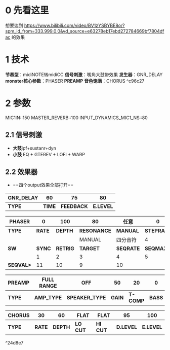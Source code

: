 # 0 先看这里
想要达到 https://www.bilibili.com/video/BV1zYSBYBE8o/?spm_id_from=333.999.0.0&vd_source=e63278eb17ebd272784669bf7804dfac 的效果 [](https://www.bilibili.com/video/BV1zYSBYBE8o/?spm_id_from=333.999.0.0&vd_source=e63278eb17ebd272784669bf7804dfac)
# 1 技术
**节奏型**：midiNOTE转midiCC
**信号刺激**：嘴角大鼓带效果
**发生器**：GNR_DELAY
**monster核心参数**：PHASER **PREAMP**
**音色饱满**：CHORUS ^c96c27
# 2 参数
MIC1IN::150
MASTER_REVERB::100
INPUT_DYNAMICS_MIC1_NS::80
## 2.1 信号刺激
- **大鼓**lpf+sustanr+dyn
- **小鼓** EQ + GTEREV + LOFI + WARP


## 2.2 效果器
- ==四个output效果全部打开==

| GNR_DELAY | 60       | 75           | 80          |
| --------- | -------- | ------------ | ----------- |
| **TYPE**  | **TIME** | **FEEDBACK** | **E.LEVEL** |

| PHASER      | 0        | 100        | 80            | 任意          | 0            | 50          | 50          | 12        |     |     |     |     |     |     |     |     |
| ----------- | -------- | ---------- | ------------- | ----------- | ------------ | ----------- | ----------- | --------- | --- | --- | --- | --- | --- | --- | --- | --- |
| **TYPE**    | **RATE** | **DEPTH**  | **RESONANCE** | **MANUAL**  | **STEPRATE** | **D.LEVEL** | **E.LEVEL** | **STAGE** |     |     |     |     |     |     |     |     |
|             |          |            | MANUAL        | 四分音符        | 4            |             |             |           |     |     |     |     |     |     |     |     |
| **SW**      | **SYNC** | **RETRIG** | **TARGET**    | **SEQRATE** | **SEQMAX**   |             |             |           |     |     |     |     |     |     |     |     |
|             | 1        | 2          | 3             | 4           | 5            | 6           | 7           | 8         | 9   | 10  | 11  | 12  | 13  | 14  | 15  | 16  |
| **SEQVAL>** | 11       | 10         | 9             | 10          |              |             |             |           |     |     |     |     |     |     |     |     |



| **PREAMP** | FULL RANGE   | OFF              | 50       | 20         | 0        | 90         | 91         | 0            | FLAT        | ON MIC     | 10CM       | 45          |
| ---------- | ------------ | ---------------- | -------- | ---------- | -------- | ---------- | ---------- | ------------ | ----------- | ---------- | ---------- | ----------- |
| **TYPE**   | **AMP_TYPE** | **SPEAKER_TYPE** | **GAIN** | **T-COMP** | **BASS** | **MIDDLE** | **TREBLE** | **PRESENCE** | **MICTYPE** | **MICDIS** | **MICPOS** | **E.LEVEL** |


| CHORUS   | 30       | 60        | FLAT       | FLAT       | 95          | 100         |
| -------- | -------- | --------- | ---------- | ---------- | ----------- | ----------- |
| **TYPE** | **RATE** | **DEPTH** | **LO CUT** | **HI CUT** | **D.LEVEL** | **E.LEVEL** |

^24d8e7



